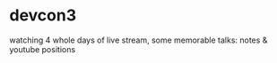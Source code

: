 # devcon3
watching 4 whole days of live stream, some memorable talks: notes &amp; youtube positions
